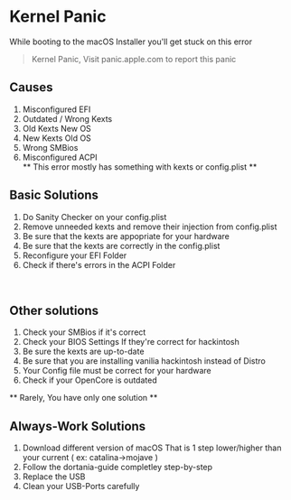 # Kernel Panic

While booting to the macOS Installer you'll get stuck on this error
>Kernel Panic, Visit panic.apple.com to report this panic

## Causes
1. Misconfigured EFI
2. Outdated / Wrong Kexts
3. Old Kexts New OS
4. New Kexts Old OS
5. Wrong SMBios
6. Misconfigured ACPI
<br> ** This error mostly has something with kexts or config.plist **

## Basic Solutions
1. Do Sanity Checker on your config.plist
2. Remove unneeded kexts and remove their injection from config.plist
3. Be sure that the kexts are appopriate for your hardware
4. Be sure that the kexts are correctly in the config.plist
5. Reconfigure your EFI Folder
6. Check if there's errors in the ACPI Folder
<br>

## Other solutions
1. Check your SMBios if it's correct
2. Check your BIOS Settings If they're correct for hackintosh
3. Be sure the kexts are up-to-date 
4. Be sure that you are installing vanilia hackintosh instead of Distro
5. Your Config file must be correct for your hardware
6. Check if your OpenCore is outdated

** Rarely, You have only one solution **

## Always-Work Solutions
1. Download different version of macOS That is 1 step lower/higher than your current ( ex: catalina->mojave )
2. Follow the dortania-guide completley step-by-step
3. Replace the USB
4. Clean your USB-Ports carefully
